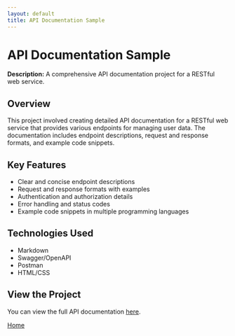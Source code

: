 ```yaml
---
layout: default
title: API Documentation Sample
---
```


# API Documentation Sample

**Description:** A comprehensive API documentation project for a RESTful web service.

## Overview

This project involved creating detailed API documentation for a RESTful web service that provides various endpoints for managing user data. The documentation includes endpoint descriptions, request and response formats, and example code snippets.

## Key Features

- Clear and concise endpoint descriptions
- Request and response formats with examples
- Authentication and authorization details
- Error handling and status codes
- Example code snippets in multiple programming languages

## Technologies Used

- Markdown
- Swagger/OpenAPI
- Postman
- HTML/CSS

## View the Project

You can view the full API documentation [here](https://github.com/acharyaveena/acharyaveena.github.io/edit/main/projects/api-documentation-sample.md).

[Home](../index.md)

